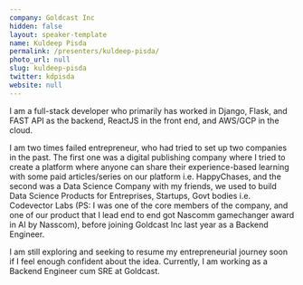 ```yaml
---
company: Goldcast Inc
hidden: false
layout: speaker-template
name: Kuldeep Pisda
permalink: /presenters/kuldeep-pisda/
photo_url: null
slug: kuldeep-pisda
twitter: kdpisda
website: null
---
```


I am a full-stack developer who primarily has worked in Django, Flask, and FAST API as the backend, ReactJS in the front end, and AWS/GCP in the cloud.

I am two times failed entrepreneur, who had tried to set up two companies in the past. The first one was a digital publishing company where I tried to create a platform where anyone can share their experience-based learning with some paid articles/series on our platform i.e. HappyChases, and the second was a Data Science Company with my friends, we used to build Data Science Products for Entreprises, Startups, Govt bodies i.e. Codevector Labs (PS: I was one of the core members of the company, and one of our product that I lead end to end got Nascomm gamechanger award in AI by Nasscom), before joining Goldcast Inc last year as a Backend Engineer.

I am still exploring and seeking to resume my entrepreneurial journey soon if I feel enough confident about the idea. Currently, I am working as a Backend Engineer cum SRE at Goldcast.

